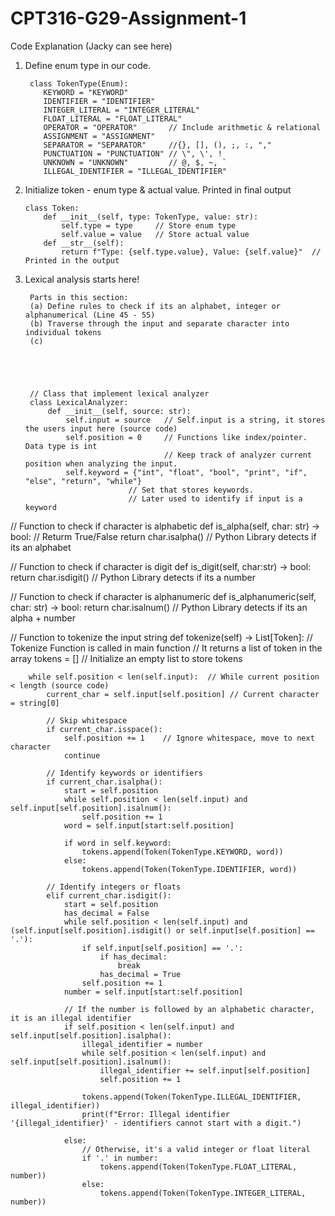 # CPT316-G29-Assignment-1

Code Explanation (Jacky can see here)

1. Define enum type in our code.

        class TokenType(Enum):
           KEYWORD = "KEYWORD"
           IDENTIFIER = "IDENTIFIER"
           INTEGER_LITERAL = "INTEGER_LITERAL"
           FLOAT_LITERAL = "FLOAT_LITERAL"
           OPERATOR = "OPERATOR"       // Include arithmetic & relational
           ASSIGNMENT = "ASSIGNMENT"
           SEPARATOR = "SEPARATOR"     //{}, [], (), ;, :, ","
           PUNCTUATION = "PUNCTUATION" // \", \', !
           UNKNOWN = "UNKNOWN"         // @, $, ~, `
           ILLEGAL_IDENTIFIER = "ILLEGAL_IDENTIFIER"

2. Initialize token - enum type & actual value. Printed in final output
   
       class Token:
           def __init__(self, type: TokenType, value: str):
               self.type = type     // Store enum type
               self.value = value   // Store actual value
           def __str__(self):
               return f"Type: {self.type.value}, Value: {self.value}"  // Printed in the output  

4. Lexical analysis starts here! 

        Parts in this section:
        (a) Define rules to check if its an alphabet, integer or alphanumerical (Line 45 - 55)
        (b) Traverse through the input and separate character into individual tokens
        (c)  





        // Class that implement lexical analyzer
        class LexicalAnalyzer:
            def __init__(self, source: str):
                self.input = source   // Self.input is a string, it stores the users input here (source code)
                self.position = 0     // Functions like index/pointer. Data type is int
                                      // Keep track of analyzer current position when analyzing the input. 
                self.keyword = {"int", "float", "bool", "print", "if", "else", "return", "while"}
                              // Set that stores keywords.
                              // Later used to identify if input is a keyword

  // Function to check if character is alphabetic
    def is_alpha(self, char: str) -> bool:   // Returm True/False
        return char.isalpha()                // Python Library detects if its an alphabet
    
  // Function to check if character is digit
    def is_digit(self, char:str) -> bool:
        return char.isdigit()                // Python Library detects if its a number
    
  // Function to check if character is alphanumeric
    def is_alphanumeric(self, char: str) -> bool:
        return char.isalnum()                // Python Library detects if its an alpha + number

  // Function to tokenize the input string
    def tokenize(self) -> List[Token]:  // Tokenize Function is called in main function 
                                      // It returns a list of token in the array
        tokens = []                   // Initialize an empty list to store tokens

        while self.position < len(self.input):  // While current position < length (source code)
            current_char = self.input[self.position] // Current character = string[0]

            // Skip whitespace
            if current_char.isspace():
                self.position += 1    // Ignore whitespace, move to next character
                continue
            
            // Identify keywords or identifiers
            if current_char.isalpha():
                start = self.position  
                while self.position < len(self.input) and self.input[self.position].isalnum():
                    self.position += 1
                word = self.input[start:self.position]

                if word in self.keyword:
                    tokens.append(Token(TokenType.KEYWORD, word))
                else:
                    tokens.append(Token(TokenType.IDENTIFIER, word))
            
            // Identify integers or floats
            elif current_char.isdigit():
                start = self.position
                has_decimal = False
                while self.position < len(self.input) and (self.input[self.position].isdigit() or self.input[self.position] == '.'):
                    if self.input[self.position] == '.':
                        if has_decimal:
                            break
                        has_decimal = True
                    self.position += 1
                number = self.input[start:self.position]

                // If the number is followed by an alphabetic character, it is an illegal identifier
                if self.position < len(self.input) and self.input[self.position].isalpha():
                    illegal_identifier = number
                    while self.position < len(self.input) and self.input[self.position].isalnum():
                        illegal_identifier += self.input[self.position]
                        self.position += 1

                    tokens.append(Token(TokenType.ILLEGAL_IDENTIFIER, illegal_identifier))
                    print(f"Error: Illegal identifier '{illegal_identifier}' - identifiers cannot start with a digit.")
                    
                else:
                    // Otherwise, it's a valid integer or float literal
                    if '.' in number:
                        tokens.append(Token(TokenType.FLOAT_LITERAL, number))
                    else:
                        tokens.append(Token(TokenType.INTEGER_LITERAL, number))

